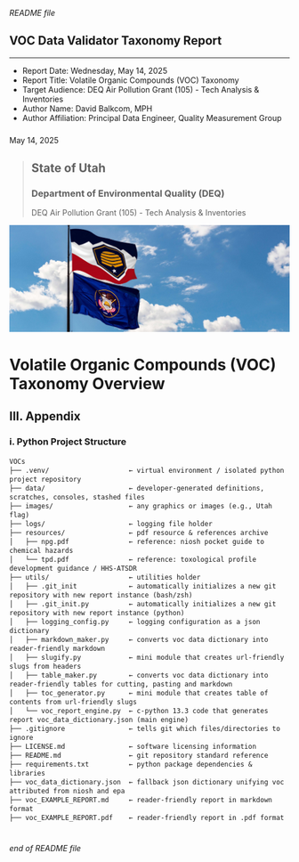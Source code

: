 *README file*



## VOC Data Validator Taxonomy Report

---
- Report Date: Wednesday, May 14, 2025
- Report Title: Volatile Organic Compounds (VOC) Taxonomy
- Target Audience: DEQ Air Pollution Grant (105) - Tech Analysis & Inventories
- Author Name: David Balkcom, MPH
- Author Affiliation: Principal Data Engineer, Quality Measurement Group

###
May 14, 2025

> ## State of Utah
> ### Department of Environmental Quality (DEQ)
> DEQ Air Pollution Grant (105) - Tech Analysis & Inventories
>
<img width="640" alt="img_official_utah_flag" src="images/img_official_utah_flag.jpg" />

# Volatile Organic Compounds (VOC) Taxonomy Overview


##  III. Appendix
### i. Python Project Structure
```text
VOCs
├── .venv/                    ← virtual environment / isolated python project repository
├── data/                     ← developer-generated definitions, scratches, consoles, stashed files
├── images/                   ← any graphics or images (e.g., Utah flag)
├── logs/                     ← logging file holder
├── resources/                ← pdf resource & references archive
│   ├── npg.pdf               ← reference: niosh pocket guide to chemical hazards
│   └── tpd.pdf               ← reference: toxological profile development guidance / HHS-ATSDR
├── utils/                    ← utilities holder 
│   ├── .git_init             ← automatically initializes a new git repository with new report instance (bash/zsh)
│   ├── .git_init.py          ← automatically initializes a new git repository with new report instance (python)
│   ├── logging_config.py     ← logging configuration as a json dictionary
│   ├── markdown_maker.py     ← converts voc data dictionary into reader-friendly markdown
│   ├── slugify.py            ← mini module that creates url-friendly slugs from headers
│   ├── table_maker.py        ← converts voc data dictionary into reader-friendly tables for cutting, pasting and markdown
│   ├── toc_generator.py      ← mini module that creates table of contents from url-friendly slugs
│   └── voc_report_engine.py  ← c-python 13.3 code that generates report voc_data_dictionary.json (main engine)
├── .gitignore                ← tells git which files/directories to ignore
├── LICENSE.md                ← software licensing information
├── README.md                 ← git repository standard reference 
├── requirements.txt          ← python package dependencies & libraries 
├── voc_data_dictionary.json  ← fallback json dictionary unifying voc attributed from niosh and epa
├── voc_EXAMPLE_REPORT.md     ← reader-friendly report in markdown format
├── voc_EXAMPLE_REPORT.pdf    ← reader-friendly report in .pdf format
```

#
#
#
#
*end of README file*

